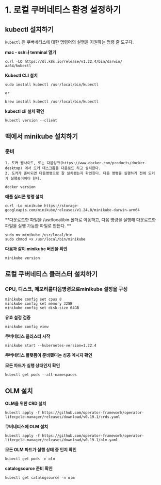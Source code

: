
# 1. 로컬 쿠버네티스 환경 설정하기

## kubectl 설치하기

`kubectl` 은 쿠버네티스에 대한 명령어의 실행을 지원하는 명령 줄 도구다.


**mac - ssh나 terminal 열기**

```
curl -LO https://dl.k8s.io/release/v1.22.4/bin/darwin/
аа64/kubectl
```


**Kubectl CLI 설치**

```
sudo install kubectl /usr/local/bin/kubectl

or

brew install kubectl /usr/local/bin/kubectl
```


**kubectl cli 설치 확인**

```
kubectl version --client
```


## 맥에서 minikube 설치하기

### 준비

```
1. 도커 웹사이트, 또는 다음링크(https://www.docker.com/products/docker-desktop) 에서 도커 데스크톱을 다운로드 하고 설치한다.
2. 도커가 준비되면 다음명령으로 잘 설치됐는지 확인한다. 다음 명령을 실행하기 전에 도커가 실행중이어야 한다.

docker version
```


**애플 실리콘 명령 설치**

```
curl -Lo minikube https://storage-googleapis.com/minikube/releases/v1.24.0/minikube-darwin-arm64
```


**다운로드한 파일을 /usr/local/bin 폴더로 이동하고, 다음 명령을 실행해 다운로드한 파일을 실행 가능한 파일로 만든다. **

```
sudo mv minikube /usr/local/bin
sudo chmod +x /usr/local/bin/minikube
```


**다음과 같이 minikube 버전을 확인**

```
minikube version
```


## 로컬 쿠버네티스 클러스터 설치하기

### CPU, 디스크, 메모리를다음명령으로minikube 설정을 구성

```
minikube config set cpus 8
minikube config set memory 32GB
minikube config set disk-size 64GB
```


**유효 설정 검증**

```
minikube config view
```


**쿠버네티스 클러스터 시작**

```
minikube start --kubernetes-version=1.22.4
```


**쿠버네티스 플랫폼이 준비됐다는 성공 메시지 확인**




**모든 파드가 실행 상태인지 확인**

```
kubectl get pods --all-namespaces
```




## OLM 설치 

**OLM을 위한 CRD 설치**

```
kubectl apply -f https://github.com/operator-framework/operator-lifecycle-manager/releases/download/v0.19.1/crds.yaml
```


**쿠버네티스에 OLM 설치**

```
kubectl apply -f https://github.com/operator-framework/operator-lifecycle-manager/releases/download/v0.19.1/olm.yaml
```


**모든 OLM 파드가 실행 상태 중 인지 확인**

```
kubectl get pods -n olm
```


**catalogsource 준비 확인**

```
kubectl get catalogsource -n olm
```








